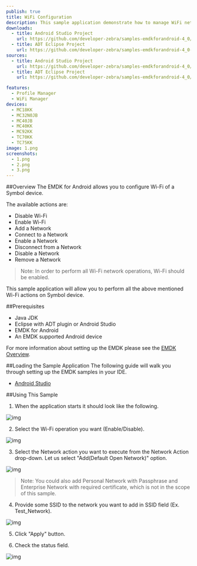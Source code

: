 ```yaml
---
publish: true
title: WiFi Configuration
description: This sample application demonstrate how to manage WiFi networks.
downloads:
  - title: Android Studio Project
    url: https://github.com/developer-zebra/samples-emdkforandroid-4_0/archive/ProfileWifiSample1.zip 
  - title: ADT Eclipse Project
    url: https://github.com/developer-zebra/samples-emdkforandroid-4_0-ADT/archive/ProfileWifiSample1.zip   
sources:
  - title: Android Studio Project
    url: https://github.com/developer-zebra/samples-emdkforandroid-4_0/tree/ProfileWifiSample1
  - title: ADT Eclipse Project
    url: https://github.com/developer-zebra/samples-emdkforandroid-4_0/tree/ProfileWifiSample1

features: 
  - Profile Manager
  - WiFi Manager
devices: 
  - MC18KK
  - MC32N0JB
  - MC40JB
  - MC40KK
  - MC92KK
  - TC70KK
  - TC75KK
image: 1.png
screenshots: 
  - 1.png
  - 2.png
  - 3.png
---
```


##Overview
The EMDK for Android allows you to configure Wi-Fi of a Symbol device. 

The available actions are:
  
* Disable Wi-Fi  
* Enable Wi-Fi  
* Add a Network  
* Connect to a Network
* Enable a Network
* Disconnect from a Network
* Disable a Network
* Remove a Network

> Note: In order to perform all Wi-Fi network operations, Wi-Fi should be enabled.  

This sample application will allow you to perform all the above mentioned Wi-Fi actions on Symbol device.

##Prerequisites
- Java JDK 
- Eclipse with ADT plugin or  Android Studio
- EMDK for Android  
- An EMDK supported Android device

For more information about setting up the EMDK please see the [EMDK Overview](/emdk-for-android/4-0/guide/about).

##Loading the Sample Application
The following guide will walk you through setting up the EMDK samples in your IDE.

* [Android Studio](/emdk-for-android/4-0/guide/sample/emdksamples_androidstudio)

##Using This Sample

1. When the application starts it should look like the following.
  
  ![img](wifi_1.png)
  
2. Select the Wi-Fi operation you want (Enable/Disable).
   
  ![img](wifi_2.png)   

3. Select the Network action you want to execute from the Network Action drop-down. 
  Let us select "Add(Default Open Network)" option.

  ![img](wifi_3.png)

  > Note: You could also add Personal Network with Passphrase and Enterprise Network with required certificate, which is not in the scope of this sample. 
4. Provide some SSID to the network you want to add in SSID field (Ex. Test_Network).

  ![img](wifi_4.png)

5. Click "Apply" button.

6. Check the status field.
   
  ![img](wifi_5.png)  
  
